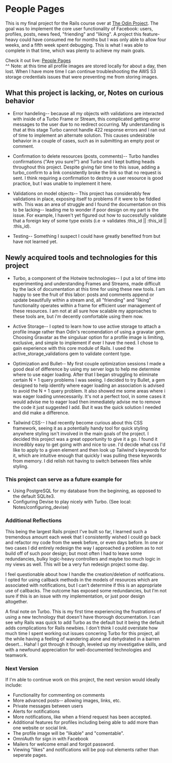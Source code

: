 # People Pages

This is my final project for the Rails course over at [The Odin Project](https://www.theodinproject.com/lessons/ruby-on-rails-rails-final-project). The goal was to implement the core user functionality of Facebook: users, profiles, posts, news feed, "friending" and "liking". A project this feature-heavy could have consumed me for months but I was only able to allow four weeks, and a fifth week spent debugging. This is what I was able to complete in that time, which was plenty to achieve my main goals. 

Check it out live: [People Pages](https://people-pages.herokuapp.com) 
<br/>
^^ Note: at this time all profile images are stored locally for about a day, then lost. When I have more time I can continue troubleshooting the AWS S3 storage credentials issues that were preventing me from storing images.


## What this project is lacking, or, Notes on curious behavior

* Error handeling-- because all my objects with validations are interacted with inside of a Turbo Frame or Stream, this complicated getting error messages to the user due to no redirect occurring. My understanding is that at this stage Turbo cannot handle 422 response errors and I ran out of time to implement an alternate solution. This causes undesirable behavior in a couple of cases, such as in submitting an empty post or comment.  

* Confirmation to delete resources (posts, comments)-- Turbo handles confirmations ("Are you sure?") and Turbo and I kept butting heads throughout this project. Despite giving fair time to this issue, adding a turbo_confirm to a link consistently broke the link so that no request is sent. I think requiring a confirmation to destroy a user resource is good practice, but I was unable to implement it here.

* Validations on model objects-- This project has considerably few validations in place, exposing itself to problems if it were to be fiddled with. This was an area of struggle and I found the documentation on this to be lacking-- leading me to wonder if poor design on my part is the issue. For example, I haven't yet figured out how to successfully validate that a foreign key of some type exists (i.e -> validates :this_id || :this_id || :this_id).  

* Testing-- Something I suspect I could have greatly benefited from but have not learned yet.



## Newly acquired tools and technologies for this project

* Turbo, a component of the Hotwire technologies-- I put a lot of time into experimenting and understanding Frames and Streams, made difficult by the lack of documentation at this time for using these new tools. I am happy to see the fruit of this labor: posts and comments append or update beautifully within a stream and, all "friending" and "liking" functionality operates within a frame for efficient user management of these resources. I am not at all sure how scalable my approaches to these tools are, but i'm decently comfortable using them now.

* Active Storage-- I opted to learn how to use active storage to attach a profile image rather than Odin's recomendation of using a gravatar gem. Choosing Gravatar as the singuluar option for a profile image is limiting, exclusive, and simple to implement if ever I have the need. I chose to gain experience with this core module of Rails. I used the active_storage_validations gem to validate content type.

* Optimization and Bullet--  My first couple optimization sessions I made a good deal of difference by using my server logs to help me determine where to use eager loading. After that I began struggling to eliminate certain N + 1 query problems I was seeing. I decided to try Bullet, a gem designed to help identify where eager loading an association is advised to avoid the N + 1 query problem. It also showed me some areas where i was eager loading unnecessarily. It's not a perfect tool, in some cases it would advise me to eager load then immediately advise me to remove the code it just suggested I add. But it was the quick solution I needed and did make a difference.

* Tailwind CSS-- I had recently become curious about this CSS framework, seeing it as a potentially handy tool for quick styling anywhere styling isn't involved in the main goals of the project. I decided this project was a great opportunity to give it a go. I found it incredibly easy to get going with and nice to use. I'd decide what css I'd like to apply to a given element and then look up Tailwind's keywords for it, which are intuitive enough that quickly I was pulling these keywords from memory. I did relish not having to switch between files while styling.



### This project can serve as a future example for

* Using PostgreSQL for my database from the beginning, as opposed to the default SQLite3.
* Configuring Devise to play nicely with Turbo. (See local: Notes/configuring_devise)



### Additional Reflections

This being the largest Rails project I've built so far, I learned such a tremendous amount each week that I consistently wished I could go back and refactor my code from the week before, or even days before. In one or two cases I did entirely redesign the way I approached a problem as to not build off of such poor design; but most often I had to leave some redundancies, bulky logic-heavy controllers and maybe too much logic in my views as well. This will be a very fun redesign project some day.  

I feel questionable about how I handle the creation/deletion of notifications. I opted for using callback methods in the models of resources which are associated with notifications, but I can't determine if this is an appropriate use of callbacks. The outcome has exposed some redundancies, but I'm not sure if this is an issue with my implementation, or just poor design altogether.

A final note on Turbo. This is my first time experiencing the frustrations of using a new technology that doesn't have thorough documentation. I can see why Rails was quick to add Turbo as the default but it being the default adds complications for Rails newbies. I don't think I could overstate how much time I spent working out issues concering Turbo for this project, all the while having a feeling of wandering alone and dehydrated in a barren desert... Haha! I got through it though, leveled up my investigative skills, and with a newfound appreciation for well-documented technologies and teamwork.



### Next Version

If I'm able to continue work on this project, the next version would ideally include:

* Functionality for commenting on comments
* More advanced posts-- allowing images, links, etc.
* Private messages between users
* Alerts for notifications
* More notifications, like when a friend request has been accepted.
* Additional features for profiles including being able to add more than one website or social link.
* The profile image will be "likable" and "comentable".
* OmniAuth for sign in with Facebook
* Mailers for welcome email and forgot password.
* Viewing "likes" and notifications will be pop out elements rather than seperate pages.
